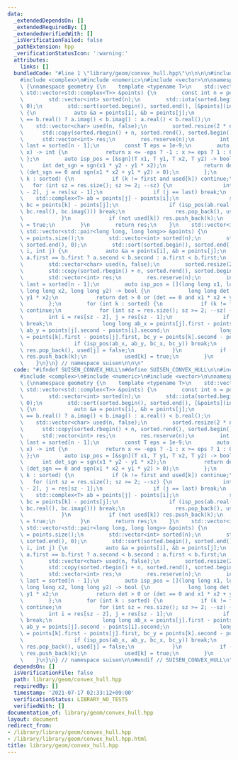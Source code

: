 ```yaml
---
data:
  _extendedDependsOn: []
  _extendedRequiredBy: []
  _extendedVerifiedWith: []
  _isVerificationFailed: false
  _pathExtension: hpp
  _verificationStatusIcon: ':warning:'
  attributes:
    links: []
  bundledCode: "#line 1 \"library/geom/convex_hull.hpp\"\n\n\n\n#include <algorithm>\n\
    #include <complex>\n#include <numeric>\n#include <vector>\n\nnamespace suisen\
    \ {\nnamespace geometry {\n    template <typename T>\n    std::vector<int> convex_hull(const\
    \ std::vector<std::complex<T>> &points) {\n        const int n = points.size();\n\
    \        std::vector<int> sorted(n);\n        std::iota(sorted.begin(), sorted.end(),\
    \ 0);\n        std::sort(sorted.begin(), sorted.end(), [&points](int i, int j)\
    \ {\n            auto &a = points[i], &b = points[j];\n            return a.real()\
    \ == b.real() ? a.imag() < b.imag() : a.real() < b.real();\n        });\n    \
    \    std::vector<char> used(n, false);\n        sorted.resize(2 * n - 1);\n  \
    \      std::copy(sorted.rbegin() + n, sorted.rend(), sorted.begin() + n);\n  \
    \      std::vector<int> res;\n        res.reserve(n);\n        int first = sorted[0],\
    \ last = sorted[n - 1];\n        const T eps = 1e-9;\n        auto sgn = [&eps](T\
    \ x) -> int {\n            return x <= -eps ? -1 : x >= eps ? 1 : 0;\n       \
    \ };\n        auto isp_pos = [&sgn](T x1, T y1, T x2, T y2) -> bool {\n      \
    \      int det_sgn = sgn(x1 * y2 - y1 * x2);\n            return det_sgn > 0 or\
    \ (det_sgn == 0 and sgn(x1 * x2 + y1 * y2) > 0);\n        };\n        for (int\
    \ k : sorted) {\n            if (k != first and used[k]) continue;\n         \
    \   for (int sz = res.size(); sz >= 2; --sz) {\n                int i = res[sz\
    \ - 2], j = res[sz - 1];\n                if (j == last) break;\n            \
    \    std::complex<T> ab = points[j] - points[i];\n                std::complex<T>\
    \ bc = points[k] - points[j];\n                if (isp_pos(ab.real(), ab.imag(),\
    \ bc.real(), bc.imag())) break;\n                res.pop_back(), used[j] = false;\n\
    \            }\n            if (not used[k]) res.push_back(k);\n            used[k]\
    \ = true;\n        }\n        return res;\n    }\n    std::vector<int> convex_hull(const\
    \ std::vector<std::pair<long long, long long>> &points) {\n        const int n\
    \ = points.size();\n        std::vector<int> sorted(n);\n        std::iota(sorted.begin(),\
    \ sorted.end(), 0);\n        std::sort(sorted.begin(), sorted.end(), [&points](int\
    \ i, int j) {\n            auto &a = points[i], &b = points[j];\n            return\
    \ a.first == b.first ? a.second < b.second : a.first < b.first;\n        });\n\
    \        std::vector<char> used(n, false);\n        sorted.resize(2 * n - 1);\n\
    \        std::copy(sorted.rbegin() + n, sorted.rend(), sorted.begin() + n);\n\
    \        std::vector<int> res;\n        res.reserve(n);\n        int first = sorted[0],\
    \ last = sorted[n - 1];\n        auto isp_pos = [](long long x1, long long y1,\
    \ long long x2, long long y2) -> bool {\n            long long det = x1 * y2 -\
    \ y1 * x2;\n            return det > 0 or (det == 0 and x1 * x2 + y1 * y2 > 0);\n\
    \        };\n        for (int k : sorted) {\n            if (k != first and used[k])\
    \ continue;\n            for (int sz = res.size(); sz >= 2; --sz) {\n        \
    \        int i = res[sz - 2], j = res[sz - 1];\n                if (j == last)\
    \ break;\n                long long ab_x = points[j].first - points[i].first,\
    \ ab_y = points[j].second - points[i].second;\n                long long bc_x\
    \ = points[k].first - points[j].first, bc_y = points[k].second - points[j].second;\n\
    \                if (isp_pos(ab_x, ab_y, bc_x, bc_y)) break;\n               \
    \ res.pop_back(), used[j] = false;\n            }\n            if (not used[k])\
    \ res.push_back(k);\n            used[k] = true;\n        }\n        return res;\n\
    \    }\n}\n} // namespace suisen\n\n\n"
  code: "#ifndef SUISEN_CONVEX_HULL\n#define SUISEN_CONVEX_HULL\n\n#include <algorithm>\n\
    #include <complex>\n#include <numeric>\n#include <vector>\n\nnamespace suisen\
    \ {\nnamespace geometry {\n    template <typename T>\n    std::vector<int> convex_hull(const\
    \ std::vector<std::complex<T>> &points) {\n        const int n = points.size();\n\
    \        std::vector<int> sorted(n);\n        std::iota(sorted.begin(), sorted.end(),\
    \ 0);\n        std::sort(sorted.begin(), sorted.end(), [&points](int i, int j)\
    \ {\n            auto &a = points[i], &b = points[j];\n            return a.real()\
    \ == b.real() ? a.imag() < b.imag() : a.real() < b.real();\n        });\n    \
    \    std::vector<char> used(n, false);\n        sorted.resize(2 * n - 1);\n  \
    \      std::copy(sorted.rbegin() + n, sorted.rend(), sorted.begin() + n);\n  \
    \      std::vector<int> res;\n        res.reserve(n);\n        int first = sorted[0],\
    \ last = sorted[n - 1];\n        const T eps = 1e-9;\n        auto sgn = [&eps](T\
    \ x) -> int {\n            return x <= -eps ? -1 : x >= eps ? 1 : 0;\n       \
    \ };\n        auto isp_pos = [&sgn](T x1, T y1, T x2, T y2) -> bool {\n      \
    \      int det_sgn = sgn(x1 * y2 - y1 * x2);\n            return det_sgn > 0 or\
    \ (det_sgn == 0 and sgn(x1 * x2 + y1 * y2) > 0);\n        };\n        for (int\
    \ k : sorted) {\n            if (k != first and used[k]) continue;\n         \
    \   for (int sz = res.size(); sz >= 2; --sz) {\n                int i = res[sz\
    \ - 2], j = res[sz - 1];\n                if (j == last) break;\n            \
    \    std::complex<T> ab = points[j] - points[i];\n                std::complex<T>\
    \ bc = points[k] - points[j];\n                if (isp_pos(ab.real(), ab.imag(),\
    \ bc.real(), bc.imag())) break;\n                res.pop_back(), used[j] = false;\n\
    \            }\n            if (not used[k]) res.push_back(k);\n            used[k]\
    \ = true;\n        }\n        return res;\n    }\n    std::vector<int> convex_hull(const\
    \ std::vector<std::pair<long long, long long>> &points) {\n        const int n\
    \ = points.size();\n        std::vector<int> sorted(n);\n        std::iota(sorted.begin(),\
    \ sorted.end(), 0);\n        std::sort(sorted.begin(), sorted.end(), [&points](int\
    \ i, int j) {\n            auto &a = points[i], &b = points[j];\n            return\
    \ a.first == b.first ? a.second < b.second : a.first < b.first;\n        });\n\
    \        std::vector<char> used(n, false);\n        sorted.resize(2 * n - 1);\n\
    \        std::copy(sorted.rbegin() + n, sorted.rend(), sorted.begin() + n);\n\
    \        std::vector<int> res;\n        res.reserve(n);\n        int first = sorted[0],\
    \ last = sorted[n - 1];\n        auto isp_pos = [](long long x1, long long y1,\
    \ long long x2, long long y2) -> bool {\n            long long det = x1 * y2 -\
    \ y1 * x2;\n            return det > 0 or (det == 0 and x1 * x2 + y1 * y2 > 0);\n\
    \        };\n        for (int k : sorted) {\n            if (k != first and used[k])\
    \ continue;\n            for (int sz = res.size(); sz >= 2; --sz) {\n        \
    \        int i = res[sz - 2], j = res[sz - 1];\n                if (j == last)\
    \ break;\n                long long ab_x = points[j].first - points[i].first,\
    \ ab_y = points[j].second - points[i].second;\n                long long bc_x\
    \ = points[k].first - points[j].first, bc_y = points[k].second - points[j].second;\n\
    \                if (isp_pos(ab_x, ab_y, bc_x, bc_y)) break;\n               \
    \ res.pop_back(), used[j] = false;\n            }\n            if (not used[k])\
    \ res.push_back(k);\n            used[k] = true;\n        }\n        return res;\n\
    \    }\n}\n} // namespace suisen\n\n#endif // SUISEN_CONVEX_HULL\n"
  dependsOn: []
  isVerificationFile: false
  path: library/geom/convex_hull.hpp
  requiredBy: []
  timestamp: '2021-07-17 02:33:12+09:00'
  verificationStatus: LIBRARY_NO_TESTS
  verifiedWith: []
documentation_of: library/geom/convex_hull.hpp
layout: document
redirect_from:
- /library/library/geom/convex_hull.hpp
- /library/library/geom/convex_hull.hpp.html
title: library/geom/convex_hull.hpp
---
```

